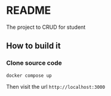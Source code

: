 # README
The project to CRUD for student
## How to build it
### Clone source code
```
docker compose up
```
Then visit the url `http://localhost:3000`

